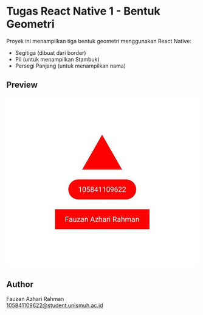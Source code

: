 # Tugas React Native 1 - Bentuk Geometri

Proyek ini menampilkan tiga bentuk geometri menggunakan React Native:
- Segitiga (dibuat dari border)
- Pil (untuk menampilkan Stambuk)
- Persegi Panjang (untuk menampilkan nama)

## Preview
![Preview](./assets/images/hasil.png)

## Author
Fauzan Azhari Rahman  
105841109622@student.unismuh.ac.id
